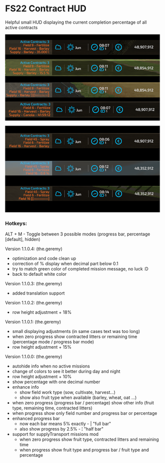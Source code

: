 # FS22 Contract HUD

Helpful small HUD displaying the current completion percentage of all active contracts

![](screenshots/v1.1.0.1.png?raw=true)

![](screenshots/v1.1.0.0_2.png?raw=true)

### Hotkeys:
ALT + M  -  Toggle between 3 possible modes (progress bar, percentage [default], hidden)

Version 1.1.0.4: (the.geremy)
- optimization and code clean up
- correction of % display when decimal part below 0.1
- try to match green color of completed mission message, no luck :D
- back to default white color

Version 1.1.0.3: (the.geremy)
- added translation support

Version 1.1.0.2: (the.geremy)
- row height adjustment + 18%

Version 1.1.0.1: (the.geremy)
- small displaying adjustments (in same cases text was too long)
- when zero progress show contracted litters or remaining time (percentage mode / progress bar mode)
- row height adjustment + 15%

Version 1.1.0.0: (the.geremy)
- autohide info when no active missions
- change of colors to see it better during day and night
- row height adjustment + 10%
- show percentage with one decimal number
- enhance info
    - show field work type (sow, cultivate, harvest...)
    - show also fruit type when available (barley, wheat, oat ...)
- when zero progress (progress bar / percentage) show other info (fruit type, remaining time, contracted litters)
- when progress show only field number and progress bar or percentage
- enhanced progress bar
    - now each bar means 5% exactly - | "full bar"
    - also show progress by 2.5% - ¦ "half bar"
- support for supplyTransport missions mod
    - when zero progress show fruit type, contracted litters and remaining time
    - when progress show fruit type and progress bar / fruit type and percentage
